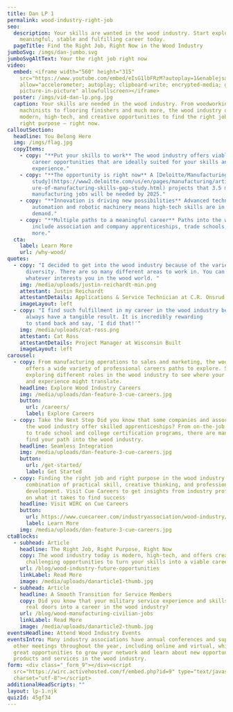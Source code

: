```yaml
---
title: Dan LP 1
permalink: wood-industry-right-job
seo:
  description: Your skills are wanted in the wood industry. Start exploring a
    meaningful, stable and fulfilling career today.
  pageTitle: Find the Right Job, Right Now in the Wood Industry
jumboSvg: /imgs/dan-jumbo.svg
jumboSvgAltText: Your the right job right now
video:
  embed: <iframe width="560" height="315"
    src="https://www.youtube.com/embed/eIsG1lbFRzM?autoplay=1&enablejsapi=1" frameborder="0"
    allow="accelerometer; autoplay; clipboard-write; encrypted-media; gyroscope;
    picture-in-picture" allowfullscreen></iframe>
  poster: /imgs/vid-dan-lp.png.jpg
  caption: Your skills are needed in the wood industry. From woodworking
    machinists to flooring finishers and much more, the wood industry offers
    modern, high-tech, and creative opportunities to find the right job and
    right purpose — right now.
calloutSection:
  headline: You Belong Here
  img: /imgs/flag.jpg
  copyItems:
    - copy: "**Put your skills to work** The wood industry offers viable, professional
        career opportunities that are ideally suited for your skills and
        experience."
    - copy: "**The opportunity is right now** A [Deloitte/Manufacturing Institute
        study](https://www2.deloitte.com/us/en/pages/manufacturing/articles/fut\
        ure-of-manufacturing-skills-gap-study.html) projects that 3.5 million
        manufacturing jobs will be needed by 2025."
    - copy: "**Innovation is driving new possibilities** Advanced technology such as
        automation and robotic machinery means high-tech skills are in high
        demand."
    - copy: "**Multiple paths to a meaningful career** Paths into the wood industry
        include association and company apprenticeships, trade schools, and
        more."
  cta:
    label: Learn More
    url: /why-wood/
quotes:
  - copy: "I decided to get into the wood industry because of the variety and
      diversity. There are so many different areas to work in. You can find
      whatever interests you in the wood world. "
    img: /media/uploads/justin-reichardt-min.png
    attestant: Justin Reichardt
    attestantDetails: Applications & Service Technician at C.R. Onsrud Inc.
    imageLayout: left
  - copy: "I find such fulfillment in my career in the wood industry because you 
      always have a tangible result. It is incredibly rewarding
      to stand back and say, 'I did that!'"
    img: /media/uploads/cat-ross.png
    attestant: Cat Ross
    attestantDetails: Project Manager at Wisconsin Built
    imageLayout: left
carousel:
  - copy: From manufacturing operations to sales and marketing, the wood industry
      offers a wide variety of professional careers paths to explore. Start
      exploring different roles in the wood industry to see where your skills
      and experience might translate.
    headline: Explore Wood Industry Careers
    img: /media/uploads/dan-feature-3-cue-careers.jpg
    button:
      url: /careers/
      label: Explore Careers
  - copy: Take the Next Step Did you know that some companies and associations in
      the wood industry offer skilled apprenticeships? From on-the-job training
      to trade school and college certification programs, there are many ways to
      find your path into the wood industry.
    headline: Seamless Integration
    img: /media/uploads/dan-feature-3-cue-careers.jpg
    button:
      url: /get-started/
      label: Get Started
  - copy: Finding the right job and right purpose in the wood industry requires a
      combination of practical skill, creative thinking, and professional
      development. Visit Cue Careers to get insights from industry professionals
      on what it takes to find success
    headline: Visit WIRC on Cue Careers
    button:
      url: https://www.cuecareer.com/industryassociation/wood-industry/
      label: Learn More
    img: /media/uploads/dan-feature-3-cue-careers.jpg
ctaBlocks:
  - subhead: Article
    headline: The Right Job, Right Purpose, Right Now
    copy: The wood industry today is modern, high-tech, and offers creative,
      challenging opportunities to turn your skills into a viable career.
    url: /blog/wood-industry-future-opportunities
    linkLabel: Read More
    image: /media/uploads/danarticle1-thumb.jpg
  - subhead: Article
    headline: A Smooth Transition for Service Members
    copy: Did you know that your military service experience and skills can open
      real doors into a career in the wood industry?
    url: /blog/wood-manufacturing-civilian-jobs
    linkLabel: Read More
    image: /media/uploads/danarticle2-thumb.jpg
eventsHeadline: Attend Wood Industry Events
eventsIntro: Many industry associations have annual conferences and support
  other meetings throughout the year, including online and virtual, which are
  great opportunities to grow your network and learn about new opportunities,
  products and services in the wood industry.
form: <div class="_form_9"></div><script
  src="https://wirc.activehosted.com/f/embed.php?id=9" type="text/javascript"
  charset="utf-8"></script>
additionalHeadScripts: ""
layout: lp-1.njk
quizId: 45gf34
---
```

